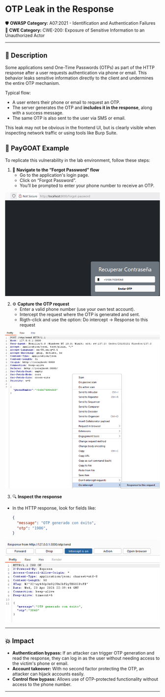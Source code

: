 # OTP Leak in the Response

🛡️ **OWASP Category:** A07:2021 - Identification and Authentication Failures  
🧩 **CWE Category:** CWE-200: Exposure of Sensitive Information to an Unauthorized Actor  

---

## 📝 Description

Some applications send One-Time Passwords (OTPs) as part of the HTTP response after a user requests authentication via phone or email. This behavior leaks sensitive information directly to the client and undermines the entire OTP mechanism.

Typical flow:
- A user enters their phone or email to request an OTP.
- The server generates the OTP and **includes it in the response**, along with a success message.
- The same OTP is also sent to the user via SMS or email.

This leak may not be obvious in the frontend UI, but is clearly visible when inspecting network traffic or using tools like Burp Suite.

## 🐐 PayGOAT Example

To replicate this vulnerability in the lab environment, follow these steps:

1. 📱 **Navigate to the “Forgot Password” flow**  
   - Go to the application's login page.
   - Click on “Forgot Password”.
   - You’ll be prompted to enter your phone number to receive an OTP.

![phone](img/img001.png)


2. ⚙️ **Capture the OTP request**  
   - Enter a valid phone number (use your own test account).
   - Intercept the request where the OTP is generated and sent.
   - Rigth-click and use the option: Do intercept -> Response to this request

![request](img/img002.png)

3.  🔍 **Inspect the response** 
   - In the HTTP response, look for fields like:
     ```json
     {
       "message": "OTP generado con éxito",
       "otp": "1906",
     }
     ```
![response](img/img003.png)

---

## 💥 Impact

- **Authentication bypass:** If an attacker can trigger OTP generation and read the response, they can log in as the user without needing access to the victim's phone or email.
- **Account takeover:** With no second factor protecting the OTP, an attacker can hijack accounts easily.
- **Control flow bypass:** Allows use of OTP-protected functionality without access to the phone number.

---